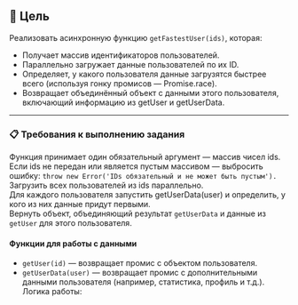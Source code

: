 ## 🎯 Цель
Реализовать асинхронную функцию `getFastestUser(ids)`, которая:
- Получает массив идентификаторов пользователей.
- Параллельно загружает данные пользователей по их ID.
- Определяет, у какого пользователя данные загрузятся быстрее всего (используя гонку промисов — Promise.race).
- Возвращает объединённый объект с данными этого пользователя, включающий информацию из getUser и getUserData.

---

### 📋 Требования к выполнению задания
Функция принимает один обязательный аргумент — массив чисел ids.  
Если ids не передан или является пустым массивом — выбросить ошибку: `throw new Error('IDs обязательный и не может быть пустым').`  
Загрузить всех пользователей из ids параллельно.  
Для каждого пользователя запустить getUserData(user) и определить, у кого из них данные придут первыми.  
Вернуть объект, объединяющий результат `getUserData` и данные из `getUser` для этого пользователя.

#### Функции для работы с данными
- `getUser(id)` — возвращает промис с объектом пользователя.  
- `getUserData(user)` — возвращает промис с дополнительными данными пользователя (например, статистика, профиль и т.д.).
Логика работы:

